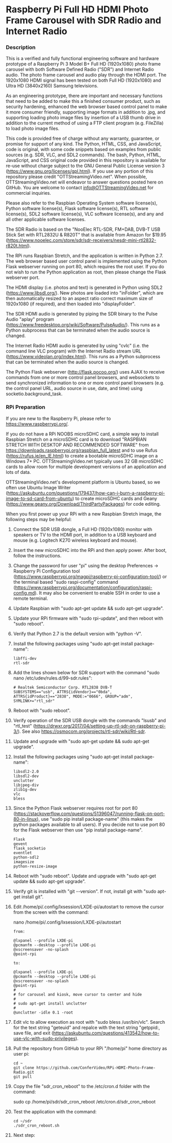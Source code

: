 # Raspberry Pi Full HD HDMI Photo Frame Carousel with SDR Radio and Internet Radio

### Description

This is a verified and fully functional engineering software and hardware prototype of a Raspberry Pi 3 Model B+ Full HD (1920x1080) photo frame carousel with both Software Defined Radio ("SDR") and Internet Radio audio. The photo frame carousel and audio play through the HDMI port. The 1920x1080 HDMI signal has been tested on both Full HD (1920x1080) and Ultra HD (3840x2160) Samsung televisions.

As an engineering prototype, there are important and necessary functions that need to be added to make this a finished consumer product, such as security hardening, enhanced the web browser based control panel to make it more consumer friendly, supporting image formats in addition to .jpg, and supporting loading photo image files by insertion of a USB thumb drive in addition to the current method of using a FTP client program (e.g. FileZilla) to load photo image files.

This code is provided free of charge without any warranty, guarantee, or promise for support of any kind. The Python, HTML, CSS, and JavaScript, code is original, with some code snippets based on examples from public sources (e.g. SDR, VLC, and SDL2 commands). The bash, Python, HTML, JavaScript, and CSS original code provided in this repository is available for re-use without charge subject to the GNU General Public License version 3 (https://www.gnu.org/licenses/gpl.html). If you use any portion of this repository please credit "OTTStreamingVideo.net". When possible, OTTStreamingVideo.net will endeavor to answer questions posted here on GitHub. You are welcome to contact info@OTTStreamingVideo.net for commercial inquiries.

Please also refer to the Raspbian Operating System software license(s), Python software license(s), Flask software license(s), RTL software license(s), SDL2 software license(s), VLC software license(s), and any and all other applicable software licenses.

The SDR Radio is based on the "NooElec RTL-SDR, FM+DAB, DVB-T USB Stick Set with RTL2832U & R820T" that is available from Amazon for $19.95 (https://www.nooelec.com/store/sdr/sdr-receivers/nesdr-mini-rtl2832-r820t.html).

The RPi runs Raspbian Stretch, and the application is written in Python 2.7. The web browser based user control panel is implemented using the Python Flask webserver running on port 80, which requires the root user. If you do not wish to run the Python application as root, then please change the Flask webserver port.

The HDMI display (i.e. photos and text) is generated in Python using SDL2 (https://www.libsdl.org/). New photos are loaded into "inFolder", which are then automatically resized to an aspect ratio correct maximum size of 1920x1080 (if required), and then loaded into "displayFolder".

The SDR HDMI audio is generated by piping the SDR binary to the Pulse Audio "aplay" program (https://www.freedesktop.org/wiki/Software/PulseAudio/). This runs as a Python subprocess that can be terminated when the audio source is changed.

The Internet Radio HDMI audio is generated by using "cvlc" (i.e. the command line VLC program) with the Internet Radio stream URL (https://www.videolan.org/index.html). This runs as a Python subprocess that can be terminated when the audio source is changed.

The Python Flask webserver (http://flask.pocoo.org/) uses AJAX to receive commands from one or more control panel browsers, and websockets to send synchronized information to one or more control panel browsers (e.g. the control panel URL, audio source in use, date, and time) using socketio.background_task.

### RPi Preparation

If you are new to the Raspberry Pi, please refer to https://www.raspberrypi.org/.

If you do not have a RPi NOOBS microSDHC card, a simple way to install Raspbian Stretch on a microSDHC card is to download "RASPBIAN STRETCH WITH DESKTOP AND RECOMMENDED SOFTWARE" from https://downloads.raspberrypi.org/raspbian_full_latest and to use Rufus (https://rufus.ie/en_IE.html) to create a bootable microSDHC image on a Windows 7+ PC. OTTStreamingVideo.net typically uses 32 GB microSDHC cards to allow room for multiple development versions of an application and lots of data.

OTTStreamingVideo.net's developmemt platform is Ubuntu based, so we often use Ubuntu Image Writer (https://askubuntu.com/questions/179437/how-can-i-burn-a-raspberry-pi-image-to-sd-card-from-ubuntu) to create microSDHC cards and Geany (https://www.geany.org/Download/ThirdPartyPackages) for code editing.

When you first power up your RPi with a new Raspbian Stretch image, the following steps may be helpful:

1. Connect the SDR USB dongle, a Full HD (1920x1080) monitor with speakers or TV to the HDMI port, in addition to a USB keyboard and mouse (e.g. Logitech K270 wireless keyboard and mouse).

1. Insert the new microSDHC into the RPi and then apply power. After boot, follow the instructions.

1. Change the password for user "pi" using the desktop Preferences -> Raspberry Pi Configuration tool (https://www.raspberrypi.org/magpi/raspberry-pi-configuration-tool/) or the terminal based "sudo raspi-config" command (https://www.raspberrypi.org/documentation/configuration/raspi-config.md). It may also be convenient to enable SSH in order to use a remote terminal. 

1. Update Raspbian with "sudo apt-get update && sudo apt-get upgrade".

1. Update your RPi firmware with "sudo rpi-update", and then reboot with "sudo reboot".

1. Verify that Python 2.7 is the default version with "python -V".

1. Install the following packages using "sudo apt-get install package-name":
    ```
    libffi-dev
    rtl-sdr
    ```
1. Add the lines shown below for SDR support with the command "sudo nano /etc/udev/rules.d/99-sdr.rules":
    ```
    # Realtek Semiconductor Corp. RTL2838 DVB-T 
    SUBSYSTEMS=="usb", ATTRS{idVendor}=="0bda", ATTRS{idProduct}=="2838", MODE:="0666", GROUP="adm", SYMLINK+="rtl_sdr"
    ```
1. Reboot with "sudo reboot".

1. Verify operation of the SDR USB dongle with the commands "lsusb" and "rtl_test" (https://drwxr.org/2017/04/setting-up-rtl-sdr-on-raspberry-pi-3/). See also https://osmocom.org/projects/rtl-sdr/wiki/Rtl-sdr.

1. Update and upgrade with "sudo apt-get update && sudo apt-get upgrade".

1. Install the following packages using "sudo apt-get install package-name":
    ```
    libsdl2-2.0
    libsdl2-dev
    unclutter
    libjpeg-div
    zlib1g-dev
    vlc
    bless
    ```
1. Since the Python Flask webserver requires root for port 80 (https://stackoverflow.com/questions/51396047/running-flask-on-port-80-in-linux), use "sudo pip install package-name" (this makes the python packages available to all users). If you decide not to use port 80 for the Flask webserver then use "pip install package-name".
    ```
    Flask
    gevent
    flask_socketio
    eventlet
    python-sdl2
    imagesize
    python-resize-image
    ```

1. Reboot with "sudo reboot". Update and upgrade with "sudo apt-get update && sudo apt-get upgrade".



1. Verify git is installed with "git --version". If not, install git with "sudo apt-get install git".

1. Edit /home/pi/.config/lxsession/LXDE-pi/autostart to remove the cursor from the screen with the command:

    nano /home/pi/.config/lxsession/LXDE-pi/autostart

    ```
    from:
    
    @lxpanel --profile LXDE-pi
    @pcmanfm --desktop --profile LXDE-pi
    @xscreensaver -no-splash
    @point-rpi
    
    to:
    
    @lxpanel --profile LXDE-pi
    @pcmanfm --desktop --profile LXDE-pi
    @xscreensaver -no-splash
    @point-rpi
    #
    # for carousel and kiosk, move cursor to center and hide       
    #
    # sudo apt-get install unclutter
    #
    @unclutter -idle 0.1 -root
    ```

1. Edit vlc to allow execution as root with "sudo bless /usr/bin/vlc". Search for the text string "geteuid" and repalce with the text string "getppid:, save file, and exit (https://askubuntu.com/questions/413542/how-to-use-vlc-with-sudo-privileges).

1. Pull the repository from GitHub to your RPi "/home/pi" home directory as user pi:
    ```
    cd ~
    git clone https://github.com/ConferVideo/RPi-HDMI-Photo-Frame-Radio.git
    git pull
    ```

1. Copy the file "sdr_cron_reboot" to the /etc/cron.d folder with the command:
    
    sudo cp /home/pi/sdr/sdr_cron_reboot /etc/cron.d/sdr_cron_reboot

1. Test the application with the command:
    ```
    cd ~/sdr
    ./sdr_cron_reboot.sh
    ```

1. Next step:


